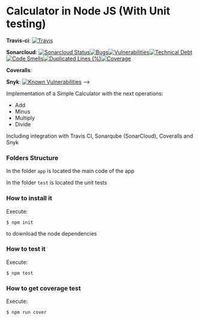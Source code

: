 # Calculator in Node JS (With Unit testing)

__Travis-ci__: [![Travis](https://img.shields.io/travis/diegopm2000/CalculatorNodeJS.svg)]()

__Sonarcloud__: [![Sonarcloud Status](https://sonarcloud.io/api/project_badges/measure?project=com.lapots.breed.judge:judge-rule-engine&metric=alert_status)](https://sonarcloud.io/dashboard?id=CalculatorNodeJS)[![Bugs](https://sonarcloud.io/api/project_badges/measure?project=CalculatorNodeJS&metric=bugs)](https://sonarcloud.io/dashboard?id=CalculatorNodeJS)[![Vulnerabilities](https://sonarcloud.io/api/project_badges/measure?project=CalculatorNodeJS&metric=vulnerabilities)](https://sonarcloud.io/dashboard?id=CalculatorNodeJS)[![Technical Debt](https://sonarcloud.io/api/project_badges/measure?project=CalculatorNodeJS&metric=sqale_index)](https://sonarcloud.io/dashboard?id=CalculatorNodeJS)[![Code Smells](https://sonarcloud.io/api/project_badges/measure?project=CalculatorNodeJS&metric=code_smells)](https://sonarcloud.io/dashboard?id=CalculatorNodeJS)[![Duplicated Lines (%)](https://sonarcloud.io/api/project_badges/measure?project=CalculatorNodeJS&metric=duplicated_lines_density)](https://sonarcloud.io/dashboard?id=CalculatorNodeJS)[![Coverage](https://sonarcloud.io/api/project_badges/measure?project=CalculatorNodeJS&metric=coverage)](https://sonarcloud.io/dashboard?id=CalculatorNodeJS)

__Coveralls__: 

__Snyk__: [![Known Vulnerabilities](https://snyk.io/test/github/diegopm2000/calculatornodejs/badge.svg)](https://snyk.io/test/github/diegopm2000/calculatornodejs) -->

Implementation of a Simple Calculator with the next operations:

* Add
* Minus
* Multiply
* Divide

Including integration with Travis CI, Sonarqube (SonarCloud), Coveralls and Snyk

### Folders Structure

In the folder `app` is located the main code of the app

In the folder `test` is located the unit tests

### How to install it

Execute:

```shell
$ npm init
```
to download the node dependencies

### How to test it

Execute:

```shell
$ npm test
```

### How to get coverage test

Execute:

```shell
$ npm run cover
```
